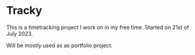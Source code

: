 # Tracky

This is a timetracking project I work on in my free time. Started on 21st of July 2023.

Will be mostly used as as portfolio project.

